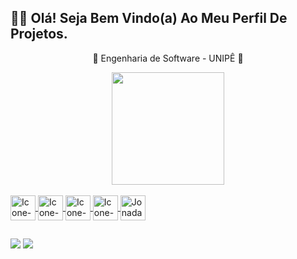 ## 🖖🏻 Olá! Seja Bem Vindo(a) Ao Meu Perfil De Projetos.

<div align="center">
  <p>📓 Engenharia de Software - UNIPÊ 📓</p>
</div>  

<div align="center">
  <a href="https://github.com/JonadabHonorio">
    
  <img height="180em" src="https://github-readme-stats.vercel.app/api?username=JonadabHonorio&show_icons=true&theme=dark&include_all_commits=true&count_private=true"/>
</div> 
  
<!--[![Anurag's GitHub stats](https://github-readme-stats.vercel.app/api?username=JonadabHonorio&show_icons=true&theme=dark&include_all_commits=true&count_private=true)](https://github.com/anuraghazra/github-readme-stats)-->

 <div style="display: inline_block && marggin top: 30"><br>
   <img img align="center" alt="Icone-HTML"  width="40" src="https://img.icons8.com/color/40/000000/html-5--v1.png"/>
   <img img align="center" alt="Icone-CSS"  width="40" src="https://img.icons8.com/color/40/000000/css3.png"/>
   <img img align="center" alt="Icone-Js"  width="40" src="https://img.icons8.com/color/40/000000/javascript--v1.png"/>
   <img img align="center" alt="Icone-VUEJS"  width="40" src="https://cdn.jsdelivr.net/gh/devicons/devicon/icons/vuejs/vuejs-original.svg"/>  
    <img img align="center" alt="Jonadab-Node"  width="40" src="https://img.icons8.com/?size=512&id=hsPbhkOH4FMe&format=png"/> 
 </div> 
  
 ##
 
 <div>
       <a href="https://www.linkedin.com/in//jonadab-honorio-5a3440261/" target="_blank"><img src="https://img.shields.io/badge/-LinkedIn-%230077B5?style=for-the-badge&logo=linkedin&logoColor=white" target="_blank"></a>
       <a href = "mailto:honoriojonadab@gmail.com"><img src="https://img.shields.io/badge/-Gmail-%23333?style=for-the-badge&logo=gmail&logoColor=white" target="_blank"></a>
  
 </div>
  
  <!---
  ![Snake animation](https://github.com/JonadabHonorio/JonadabHonorio/blob/output/github-contribution-grid-snake.svg)
  --->
     
      
